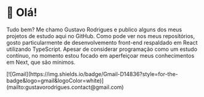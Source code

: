 <h1>👋 Olá!</h1>

<p>Tudo bem? Me chamo Gustavo Rodrigues e publico alguns dos meus projetos de estudo aqui no GitHub. Como pode ver nos meus repositórios, gosto particularmente de desenvolvemento front-end respaldado em React utilizando TypeScript. Apesar de considerar programação como um estudo contínuo, no momento estou focado em aperfeiçoar meus conhecimentos em Next, que são mínimos.</p>
[![Gmail](https://img.shields.io/badge/Gmail-D14836?style=for-the-badge&logo=gmail&logoColor=white)](mailto:gustavorodrigues.contact@gmail.com)
